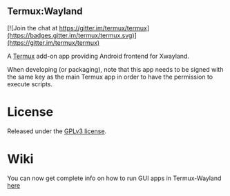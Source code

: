 Termux:Wayland
-------------
[![Join the chat at https://gitter.im/termux/termux](https://badges.gitter.im/termux/termux.svg)](https://gitter.im/termux/termux)

A [Termux](https://termux.com) add-on app providing Android frontend for Xwayland.

When developing (or packaging), note that this app needs to be signed with the same key as the main Termux app in order to have the permission to execute scripts.

License
=======
Released under the [GPLv3 license](https://www.gnu.org/licenses/gpl-3.0.html).

Wiki
====
You can now get complete info on how to run GUI apps in Termux-Wayland [here](https://github.com/suhan-paradkar/termux-wayland/wiki/Launching-GUI-applications)
